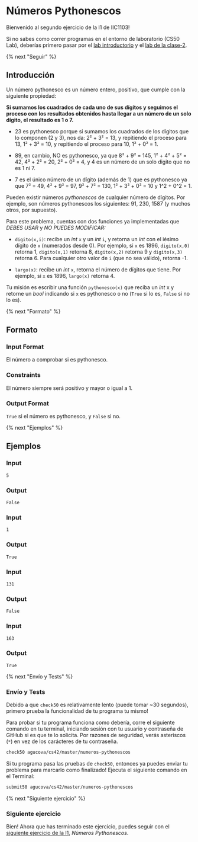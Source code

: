 # Números Pythonescos

Bienvenido al segundo ejercicio de la I1 de IIC1103!

Si no sabes como correr programas en el entorno de laboratorio (CS50 Lab), deberías primero pasar por el [lab introductorio](https://lab.cs50.io/agucova/labs-cs42/master/hola/) y el [lab de la clase-2]((https://lab.cs50.io/agucova/labs-cs42/master/clase-2/)).

{% next "Seguir" %}

## Introducción

Un número pythonesco es un número entero, positivo, que cumple con la siguiente propiedad:

**Si sumamos los cuadrados de cada uno de sus dígitos y seguimos el proceso con los resultados obtenidos hasta llegar a un número de un solo dígito, el resultado es 1 o 7.**

- 23 es pythonesco porque si sumamos los cuadrados de los dígitos que lo componen (2 y 3), nos da: 2² + 3² = 13, y repitiendo el proceso para 13, 1² + 3² = 10, y repitiendo el proceso para 10, 1² + 0² = 1.

- 89, en cambio, NO es pythonesco, ya que 8² + 9² = 145, 1² + 4² + 5² = 42, 4² + 2² = 20, 2² + 0² = 4, y 4 es un número de un solo digito que no es 1 ni 7.

- 7 es el único número de un dígito (además de 1) que es pythonesco ya que 7² = 49, 4² + 9² = 97, 9² + 7² = 130, 1² + 3² + 0² = 10 y 1^2 + 0^2 = 1.

Pueden existir números *pythonescos* de cualquier número de dígitos. Por ejemplo, son números pythonescos los siguientes: 91, 230, 1587 (y muchos otros, por supuesto).

Para este problema, cuentas con dos funciones ya implementadas que *DEBES USAR* y *NO PUEDES MODIFICAR:*

- `digito(x,i)`: recibe un *int* `x` y un *int* `i`, y retorna un *int* con el iésimo dígito de `x` (numerados desde 0). Por ejemplo, si `x` es 1896, `digito(x,0)` retorna 1, `digito(x,1)` retorna 8, `digito(x,2)` retorna 9 y `digito(x,3)` retorna 6. Para cualquier otro valor de `i` (que no sea válido), retorna -1.

- `largo(x)`: recibe un *int* `x`, retorna el número de dígitos que tiene. Por ejemplo, si `x` es 1896, `largo(x)` retorna 4.

Tu misión es escribir una función `pythonesco(x)` que reciba un *int* x y retorne un *bool* indicando si `x` es pythonesco o no (`True` si lo es, `False` si no lo es).

{% next "Formato" %}

## Formato

### Input Format

El número a comprobar si es pythonesco.

### Constraints

El número siempre será positivo y mayor o igual a 1.

### Output Format

`True` si el número es pythonesco, y `False` si no.

{% next "Ejemplos" %}

## Ejemplos

### Input

```
5
```
### Output

```
False
```

### Input

```
1
```
### Output

```
True
```

### Input

```
131
```
### Output

```
False
```

### Input

```
163
```
### Output

```
True
```

{% next "Envío y Tests" %}

### Envío y Tests

Debido a que `check50` es relativamente lento (puede tomar ~30 segundos), primero prueba la funcionalidad de tu programa tu mismo!

Para probar si tu programa funciona como debería, corre el siguiente comando en tu terminal, iniciando sesión con tu usuario y contraseña de GitHub si es que te lo solicita. Por razones de seguridad, verás asteriscos (`*`) en vez de los carácteres de tu contraseña.

```bash
check50 agucova/cs42/master/numeros-pythonescos
```

Si tu programa pasa las pruebas de `check50`, entonces ya puedes enviar tu problema para marcarlo como finalizado! Ejecuta el siguiente comando en el Terminal:

```bash
submit50 agucova/cs42/master/numeros-pythonescos
```

{% next "Siguiente ejercicio" %}

### Siguiente ejercicio
Bien! Ahora que has terminado este ejercicio, puedes seguir con el [siguiente ejercicio de la I1](https://lab.cs50.io/agucova/labs-cs42/master/numeros-pythonescos/), *Números Pythonescos*.